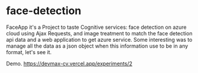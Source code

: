 # face-detection

FaceApp it's a Project to taste Cognitive services: face detection on azure cloud using Ajax Requests,
and image treatment to match the face detection api data and a web application to get azure service.
Some interesting was to manage all the data as a json object when this information use to be in any format, let's see it.

Demo. https://devmax-cv.vercel.app/experiments/2
